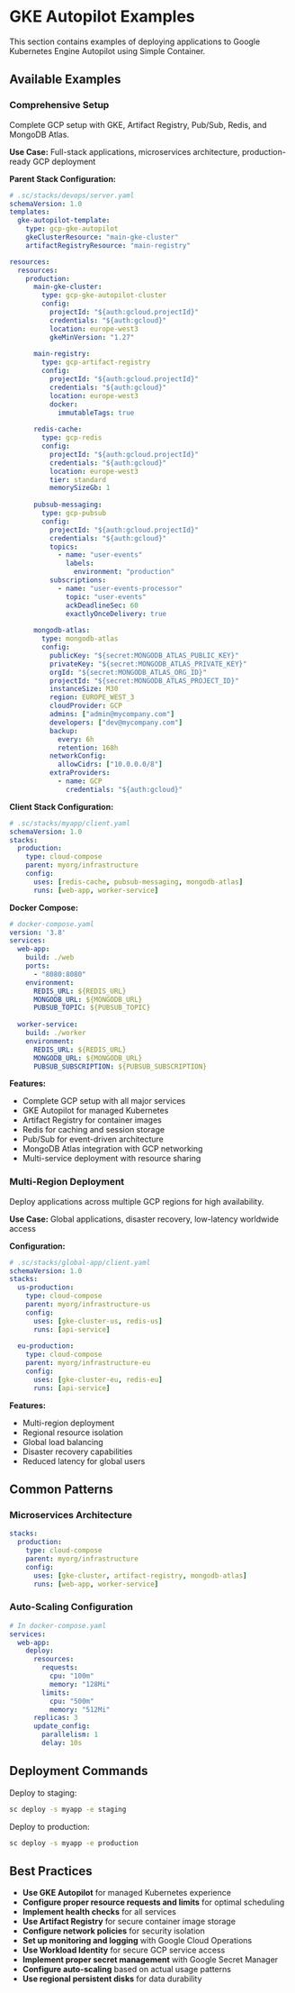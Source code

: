 # GKE Autopilot Examples

This section contains examples of deploying applications to Google Kubernetes Engine Autopilot using Simple Container.

## Available Examples

### Comprehensive Setup
Complete GCP setup with GKE, Artifact Registry, Pub/Sub, Redis, and MongoDB Atlas.

**Use Case:** Full-stack applications, microservices architecture, production-ready GCP deployment

**Parent Stack Configuration:**
```yaml
# .sc/stacks/devops/server.yaml
schemaVersion: 1.0
templates:
  gke-autopilot-template:
    type: gcp-gke-autopilot
    gkeClusterResource: "main-gke-cluster"
    artifactRegistryResource: "main-registry"

resources:
  resources:
    production:
      main-gke-cluster:
        type: gcp-gke-autopilot-cluster
        config:
          projectId: "${auth:gcloud.projectId}"
          credentials: "${auth:gcloud}"
          location: europe-west3
          gkeMinVersion: "1.27"
          
      main-registry:
        type: gcp-artifact-registry
        config:
          projectId: "${auth:gcloud.projectId}"
          credentials: "${auth:gcloud}"
          location: europe-west3
          docker:
            immutableTags: true
            
      redis-cache:
        type: gcp-redis
        config:
          projectId: "${auth:gcloud.projectId}"
          credentials: "${auth:gcloud}"
          location: europe-west3
          tier: standard
          memorySizeGb: 1
          
      pubsub-messaging:
        type: gcp-pubsub
        config:
          projectId: "${auth:gcloud.projectId}"
          credentials: "${auth:gcloud}"
          topics:
            - name: "user-events"
              labels:
                environment: "production"
          subscriptions:
            - name: "user-events-processor"
              topic: "user-events"
              ackDeadlineSec: 60
              exactlyOnceDelivery: true
              
      mongodb-atlas:
        type: mongodb-atlas
        config:
          publicKey: "${secret:MONGODB_ATLAS_PUBLIC_KEY}"
          privateKey: "${secret:MONGODB_ATLAS_PRIVATE_KEY}"
          orgId: "${secret:MONGODB_ATLAS_ORG_ID}"
          projectId: "${secret:MONGODB_ATLAS_PROJECT_ID}"
          instanceSize: M30
          region: EUROPE_WEST_3
          cloudProvider: GCP
          admins: ["admin@mycompany.com"]
          developers: ["dev@mycompany.com"]
          backup:
            every: 6h
            retention: 168h
          networkConfig:
            allowCidrs: ["10.0.0.0/8"]
          extraProviders:
            - name: GCP
              credentials: "${auth:gcloud}"
```

**Client Stack Configuration:**
```yaml
# .sc/stacks/myapp/client.yaml
schemaVersion: 1.0
stacks:
  production:
    type: cloud-compose
    parent: myorg/infrastructure
    config:
      uses: [redis-cache, pubsub-messaging, mongodb-atlas]
      runs: [web-app, worker-service]
```

**Docker Compose:**
```yaml
# docker-compose.yaml
version: '3.8'
services:
  web-app:
    build: ./web
    ports:
      - "8080:8080"
    environment:
      REDIS_URL: ${REDIS_URL}
      MONGODB_URL: ${MONGODB_URL}
      PUBSUB_TOPIC: ${PUBSUB_TOPIC}
      
  worker-service:
    build: ./worker
    environment:
      REDIS_URL: ${REDIS_URL}
      MONGODB_URL: ${MONGODB_URL}
      PUBSUB_SUBSCRIPTION: ${PUBSUB_SUBSCRIPTION}
```

**Features:**
- Complete GCP setup with all major services
- GKE Autopilot for managed Kubernetes
- Artifact Registry for container images
- Redis for caching and session storage
- Pub/Sub for event-driven architecture
- MongoDB Atlas integration with GCP networking
- Multi-service deployment with resource sharing

### Multi-Region Deployment
Deploy applications across multiple GCP regions for high availability.

**Use Case:** Global applications, disaster recovery, low-latency worldwide access

**Configuration:**
```yaml
# .sc/stacks/global-app/client.yaml
schemaVersion: 1.0
stacks:
  us-production:
    type: cloud-compose
    parent: myorg/infrastructure-us
    config:
      uses: [gke-cluster-us, redis-us]
      runs: [api-service]
      
  eu-production:
    type: cloud-compose
    parent: myorg/infrastructure-eu
    config:
      uses: [gke-cluster-eu, redis-eu]
      runs: [api-service]
```

**Features:**
- Multi-region deployment
- Regional resource isolation
- Global load balancing
- Disaster recovery capabilities
- Reduced latency for global users

## Common Patterns

### Microservices Architecture
```yaml
stacks:
  production:
    type: cloud-compose
    parent: myorg/infrastructure
    config:
      uses: [gke-cluster, artifact-registry, mongodb-atlas]
      runs: [web-app, worker-service]
```

### Auto-Scaling Configuration
```yaml
# In docker-compose.yaml
services:
  web-app:
    deploy:
      resources:
        requests:
          cpu: "100m"
          memory: "128Mi"
        limits:
          cpu: "500m"
          memory: "512Mi"
      replicas: 3
      update_config:
        parallelism: 1
        delay: 10s
```


## Deployment Commands

Deploy to staging:
```bash
sc deploy -s myapp -e staging
```

Deploy to production:
```bash
sc deploy -s myapp -e production
```

## Best Practices

- **Use GKE Autopilot** for managed Kubernetes experience
- **Configure proper resource requests and limits** for optimal scheduling
- **Implement health checks** for all services
- **Use Artifact Registry** for secure container image storage
- **Configure network policies** for security isolation
- **Set up monitoring and logging** with Google Cloud Operations
- **Use Workload Identity** for secure GCP service access
- **Implement proper secret management** with Google Secret Manager
- **Configure auto-scaling** based on actual usage patterns
- **Use regional persistent disks** for data durability
